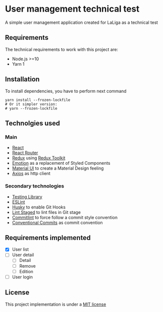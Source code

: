 # User management technical test

A simple user management application created for LaLiga as a technical test

## Requirements

The technical requirements to work with this project are:

- Node.js >=10
- Yarn 1

## Installation

To install dependencies, you have to perform next command

```shell
yarn install --frozen-lockfile
# Or it simpler version:
# yarn --frozen-lockfile
```

## Technolgies used

### Main

- [React](https://reactjs.org/)
- [React Router](https://reacttraining.com/react-router/)
- [Redux](https://redux.js.org/) using [Redux Toolkit](https://redux-toolkit.js.org/)
- [Emotion](https://emotion.sh/) as a replacement of Styled Components
- [Material UI](https://material-ui.com/) to create a Material Design feeling
- [Axios](https://github.com/axios/axios) as http client

### Secondary technologies
- [Testing Library](https://testing-library.com/)
- [ESLint](https://eslint.org/)
- [Husky](https://github.com/typicode/husky) to enable Git Hooks
- [Lint Staged](https://github.com/okonet/lint-staged) to lint files in Git stage
- [Commitlint](https://commitlint.js.org/) to force follow a commit style convention
- [Conventional Commits](https://www.conventionalcommits.org/en/v1.0.0/) as commit convention

## Requirements implemented

- [x] User list
- [ ] User detail
  - [ ] Detail
  - [ ] Remove
  - [ ] Edition
- [ ] User login

## License

This project implementation is under a [MIT license](./LICENSE)
